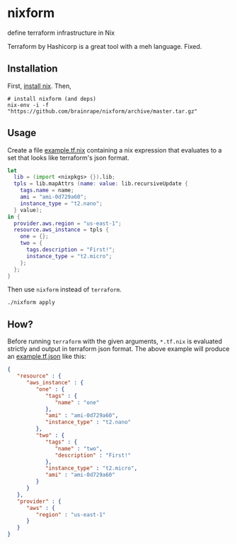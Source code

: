 # nixform
define terraform infrastructure in Nix

Terraform by Hashicorp is a great tool with a meh language. Fixed.

## Installation

First, [install nix](https://nixos.org/nix/download.html). Then,

```
# install nixform (and deps)
nix-env -i -f "https://github.com/brainrape/nixform/archive/master.tar.gz"
```

## Usage

Create a file [example.tf.nix](example.tf.nix) containing a nix expression that evaluates to a set that looks like terraform's json format.

```nix
let
  lib = (import <nixpkgs> {}).lib;
  tpls = lib.mapAttrs (name: value: lib.recursiveUpdate {
    tags.name = name;
    ami = "ami-0d729a60";
    instance_type = "t2.nano";
  } value);
in {
  provider.aws.region = "us-east-1";
  resource.aws_instance = tpls {
    one = {};
    two = {
      tags.description = "First!";
      instance_type = "t2.micro";
    };
  };
}
```

Then use `nixform` instead of `terraform`.

```
./nixform apply
```


## How?

Before running `terraform` with the given arguments, `*.tf.nix` is evaluated strictly and output in terraform json format. The above example will produce an [example.tf.json](example.tf.json) like this:
```json
{
   "resource" : {
      "aws_instance" : {
         "one" : {
            "tags" : {
               "name" : "one"
            },
            "ami" : "ami-0d729a60",
            "instance_type" : "t2.nano"
         },
         "two" : {
            "tags" : {
               "name" : "two",
               "description" : "First!"
            },
            "instance_type" : "t2.micro",
            "ami" : "ami-0d729a60"
         }
      }
   },
   "provider" : {
      "aws" : {
         "region" : "us-east-1"
      }
   }
}
```
